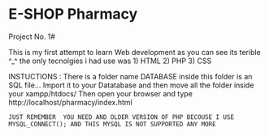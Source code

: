 # E-SHOP Pharmacy
Project No. 1#

This is my first attempt to learn Web development as you can see its terible ^_^ the only tecnolgies i had use was 
                                                      1) HTML
                                                      2) PHP 
                                                      3) CSS
                                                      
INSTUCTIONS : 
    There is a folder name DATABASE inside this folder is an SQL file...
    Import it to your Datatabase and then move all the folder  inside your xampp/htdocs/
    Then open your browser and type http://localhost/pharmacy/index.html
    
    
    JUST REMEMBER  YOU NEED AND OLDER VERSION OF PHP BECOUSE I USE MYSQL_CONNECT(); AND THIS MYSQL IS NOT SUPPORTED ANY MORE 
                                                      
